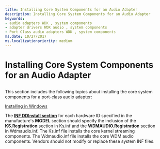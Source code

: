 ```yaml
---
title: Installing Core System Components for an Audio Adapter
description: Installing Core System Components for an Audio Adapter
keywords:
- audio adapters WDK , system components
- adapter drivers WDK audio , system components
- Port Class audio adapters WDK , system components
ms.date: 10/27/2017
ms.localizationpriority: medium
---
```


# Installing Core System Components for an Audio Adapter


## <span id="installing_core_system_components_for_an_audio_adapter"></span><span id="INSTALLING_CORE_SYSTEM_COMPONENTS_FOR_AN_AUDIO_ADAPTER"></span>


This section includes the following topics about installing the core system components for a port-class audio adapter:

[Installing in Windows](installing-in-windows.md)

The [**INF DDInstall section**](../install/inf-ddinstall-section.md) for each hardware ID specified in the manufacture's **MODEL** section should specify the inclusion of the **KS.Registration** section in Ks.inf and the **WDMAUDIO.Registration** section in Wdmaudio.inf. The Ks.inf file installs the core kernel streaming components. The Wdmaudio.inf file installs the core WDM audio components. Vendors should not modify or replace these system INF files.

 

